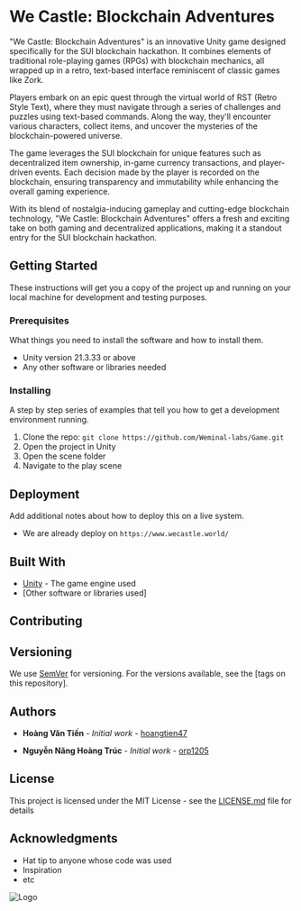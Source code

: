 # We Castle: Blockchain Adventures

"We Castle: Blockchain Adventures" is an innovative Unity game designed specifically for the SUI blockchain hackathon. It combines elements of traditional role-playing games (RPGs) with blockchain mechanics, all wrapped up in a retro, text-based interface reminiscent of classic games like Zork.

Players embark on an epic quest through the virtual world of RST (Retro Style Text), where they must navigate through a series of challenges and puzzles using text-based commands. Along the way, they'll encounter various characters, collect items, and uncover the mysteries of the blockchain-powered universe.

The game leverages the SUI blockchain for unique features such as decentralized item ownership, in-game currency transactions, and player-driven events. Each decision made by the player is recorded on the blockchain, ensuring transparency and immutability while enhancing the overall gaming experience.

With its blend of nostalgia-inducing gameplay and cutting-edge blockchain technology, "We Castle: Blockchain Adventures" offers a fresh and exciting take on both gaming and decentralized applications, making it a standout entry for the SUI blockchain hackathon.

## Getting Started

These instructions will get you a copy of the project up and running on your local machine for development and testing purposes.

### Prerequisites

What things you need to install the software and how to install them.

- Unity version 21.3.33 or above
- Any other software or libraries needed

### Installing

A step by step series of examples that tell you how to get a development environment running.

1. Clone the repo: `git clone https://github.com/Weminal-labs/Game.git`
2. Open the project in Unity
3. Open the scene folder
4. Navigate to the play scene

## Deployment

Add additional notes about how to deploy this on a live system.
* We are already deploy on `https://www.wecastle.world/`

## Built With

* [Unity](https://unity.com/) - The game engine used
* [Other software or libraries used]

## Contributing


## Versioning

We use [SemVer](http://semver.org/) for versioning. For the versions available, see the [tags on this repository]. 

## Authors

* **Hoàng Văn Tiến** - *Initial work* - [hoangtien47](https://github.com/hoangtien47)

* **Nguyễn Năng Hoàng Trúc** - *Initial work* - [orp1205](https://github.com/orp1205)

## License

This project is licensed under the MIT License - see the [LICENSE.md](LICENSE.md) file for details

## Acknowledgments

* Hat tip to anyone whose code was used
* Inspiration
* etc

![Logo](https://cdn.sanity.io/images/fuvbjjlp/production/244524cef947bb68e84cdb47b024c677bae7c56b-500x183.png)